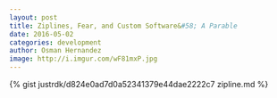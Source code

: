 ```yaml
---
layout: post
title: Ziplines, Fear, and Custom Software&#58; A Parable
date: 2016-05-02
categories: development
author: Osman Hernandez
image: http://i.imgur.com/wF81mxP.jpg
---
```

{% gist justrdk/d824e0ad7d0a52341379e44dae2222c7 zipline.md %}
